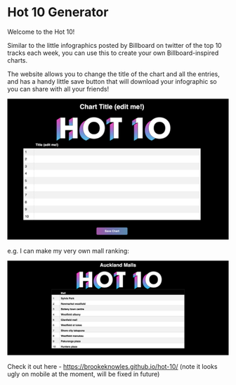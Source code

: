 # Hot 10 Generator

Welcome to the Hot 10! 

Similar to the little infographics posted by Billboard on twitter of the top 10 tracks each week, you can use this to create your own Billboard-inspired charts. 

The website allows you to change the title of the chart and all the entries, and has a handy little save button that will download your infographic so you can share with all your friends! 

![Hot 10 creator](./screenshots/chart_before.png "Hot 10 creator")

e.g. I can make my very own mall ranking:


![Mall Hot 10](./screenshots/finished_chart_screenshot.png "Mall Hot 10")


Check it out here - https://brookeknowles.github.io/hot-10/
(note it looks ugly on mobile at the moment, will be fixed in future) 